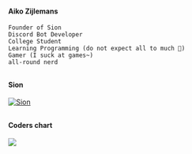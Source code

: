#### Aiko Zijlemans
```
Founder of Sion
Discord Bot Developer
College Student
Learning Programming (do not expect all to much 🤣)
Gamer (I suck at games~)
all-round nerd
```

##

#### Sion
<a href="https://top.gg/bot/681433074944442384">
    <img src="https://top.gg/api/widget/681433074944442384.svg" alt="Sion" />
</a>

##

#### Coders chart
<img
  src="https://cr-skills-chart-widget.azurewebsites.net/api/api?username=aikozijlemans&skills=JavaScript,Json.Python.PHP&show-other-skills=false"
/>
